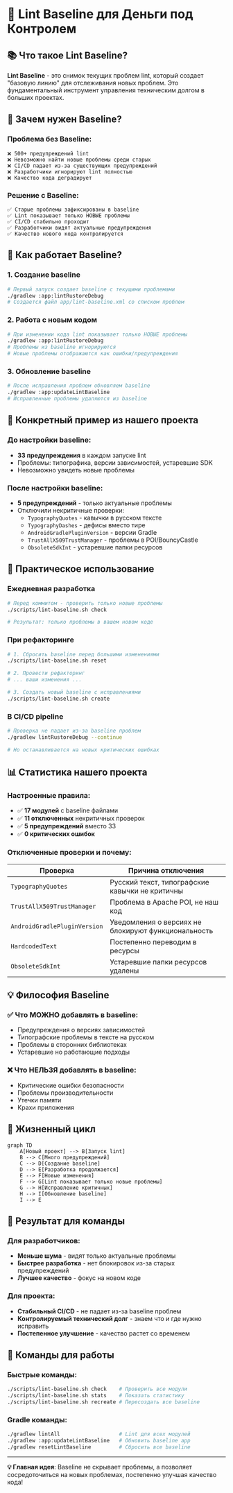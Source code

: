 # 🎯 Lint Baseline для Деньги под Контролем

## 📚 Что такое Lint Baseline?

**Lint Baseline** - это снимок текущих проблем lint, который создает "базовую линию" для отслеживания новых проблем. Это фундаментальный инструмент управления техническим долгом в больших проектах.

## 🤔 Зачем нужен Baseline?

### Проблема без Baseline:
```
❌ 500+ предупреждений lint
❌ Невозможно найти новые проблемы среди старых
❌ CI/CD падает из-за существующих предупреждений  
❌ Разработчики игнорируют lint полностью
❌ Качество кода деградирует
```

### Решение с Baseline:
```
✅ Старые проблемы зафиксированы в baseline
✅ Lint показывает только НОВЫЕ проблемы  
✅ CI/CD стабильно проходит
✅ Разработчики видят актуальные предупреждения
✅ Качество нового кода контролируется
```

## 🔧 Как работает Baseline?

### 1. Создание baseline
```bash
# Первый запуск создает baseline с текущими проблемами
./gradlew :app:lintRustoreDebug
# Создается файл app/lint-baseline.xml со списком проблем
```

### 2. Работа с новым кодом
```bash
# При изменении кода lint показывает только НОВЫЕ проблемы
./gradlew :app:lintRustoreDebug
# Проблемы из baseline игнорируются
# Новые проблемы отображаются как ошибки/предупреждения
```

### 3. Обновление baseline
```bash
# После исправления проблем обновляем baseline
./gradlew :app:updateLintBaseline
# Исправленные проблемы удаляются из baseline
```

## 🎯 Конкретный пример из нашего проекта

### До настройки baseline:
- **33 предупреждения** в каждом запуске lint
- Проблемы: типографика, версии зависимостей, устаревшие SDK
- Невозможно увидеть новые проблемы

### После настройки baseline:
- **5 предупреждений** - только актуальные проблемы
- Отключили некритичные проверки:
  - `TypographyQuotes` - кавычки в русском тексте
  - `TypographyDashes` - дефисы вместо тире  
  - `AndroidGradlePluginVersion` - версии Gradle
  - `TrustAllX509TrustManager` - проблемы в POI/BouncyCastle
  - `ObsoleteSdkInt` - устаревшие папки ресурсов

## 🚀 Практическое использование

### Ежедневная разработка
```bash
# Перед коммитом - проверить только новые проблемы
./scripts/lint-baseline.sh check

# Результат: только проблемы в вашем новом коде
```

### При рефакторинге
```bash
# 1. Сбросить baseline перед большими изменениями
./scripts/lint-baseline.sh reset

# 2. Провести рефакторинг
# ... ваши изменения ...

# 3. Создать новый baseline с исправлениями
./scripts/lint-baseline.sh create
```

### В CI/CD pipeline
```bash
# Проверка не падает из-за baseline проблем
./gradlew lintRustoreDebug --continue

# Но останавливается на новых критических ошибках
```

## 📊 Статистика нашего проекта

### Настроенные правила:
- ✅ **17 модулей** с baseline файлами
- ✅ **11 отключенных** некритичных проверок
- ✅ **5 предупреждений** вместо 33
- ✅ **0 критических ошибок**

### Отключенные проверки и почему:
| Проверка | Причина отключения |
|----------|-------------------|
| `TypographyQuotes` | Русский текст, типографские кавычки не критичны |
| `TrustAllX509TrustManager` | Проблема в Apache POI, не наш код |
| `AndroidGradlePluginVersion` | Уведомления о версиях не блокируют функциональность |
| `HardcodedText` | Постепенно переводим в ресурсы |
| `ObsoleteSdkInt` | Устаревшие папки ресурсов удалены |

## 💡 Философия Baseline

### ✅ Что МОЖНО добавлять в baseline:
- Предупреждения о версиях зависимостей
- Типографские проблемы в тексте на русском
- Проблемы в сторонних библиотеках
- Устаревшие но работающие подходы

### ❌ Что НЕЛЬЗЯ добавлять в baseline:
- Критические ошибки безопасности
- Проблемы производительности
- Утечки памяти
- Крахи приложения

## 🔄 Жизненный цикл

```mermaid
graph TD
    A[Новый проект] --> B[Запуск lint]
    B --> C[Много предупреждений]
    C --> D[Создание baseline]
    D --> E[Разработка продолжается]
    E --> F[Новые изменения]
    F --> G[Lint показывает только новые проблемы]
    G --> H[Исправление критичных]
    H --> I[Обновление baseline]
    I --> E
```

## 🎉 Результат для команды

### Для разработчиков:
- **Меньше шума** - видят только актуальные проблемы
- **Быстрее разработка** - нет блокировок из-за старых предупреждений
- **Лучшее качество** - фокус на новом коде

### Для проекта:
- **Стабильный CI/CD** - не падает из-за baseline проблем
- **Контролируемый технический долг** - знаем что и где нужно исправить
- **Постепенное улучшение** - качество растет со временем

## 📝 Команды для работы

### Быстрые команды:
```bash
./scripts/lint-baseline.sh check    # Проверить все модули
./scripts/lint-baseline.sh stats    # Показать статистику
./scripts/lint-baseline.sh recreate # Пересоздать все baseline
```

### Gradle команды:
```bash
./gradlew lintAll                   # Lint для всех модулей
./gradlew :app:updateLintBaseline   # Обновить baseline app
./gradlew resetLintBaseline         # Сбросить все baseline
```

---

**💡 Главная идея**: Baseline не скрывает проблемы, а позволяет сосредоточиться на новых проблемах, постепенно улучшая качество кода! 